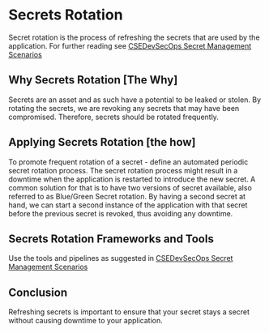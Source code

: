 # Secrets Rotation

Secret rotation is the process of refreshing the secrets that are used by the application.
For further reading see [CSEDevSecOps Secret Management Scenarios](https://github.com/microsoft/CSEDevSecOps/tree/master/Scenarios/SecretManagement)

## Why Secrets Rotation [The Why]

Secrets are an asset and as such have a potential to be leaked or stolen. By rotating the secrets, we are revoking any secrets that may have been compromised. Therefore, secrets should be rotated frequently.

## Applying Secrets Rotation [the how]

To promote frequent rotation of a secret - define an automated periodic secret rotation process.
The secret rotation process might result in a downtime when the application is restarted to introduce the new secret. A common solution for that is to have two versions of secret available, also referred to as Blue/Green Secret rotation. By having a second secret at hand, we can start a second instance of the application with that secret before the previous secret is revoked, thus avoiding any downtime.

## Secrets Rotation Frameworks and Tools

Use the tools and pipelines as suggested in [CSEDevSecOps Secret Management Scenarios](https://github.com/microsoft/CSEDevSecOps/tree/master/Scenarios/SecretManagement)

## Conclusion

Refreshing secrets is important to ensure that your secret stays a secret without causing downtime to your application.
